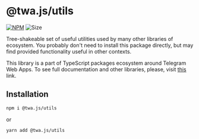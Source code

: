 # @twa.js/utils

[npm-badge]: https://img.shields.io/npm/v/@twa.js/utils?logo=npm

[npm-link]: https://npmjs.com/package/@twa.js/utils

[size-badge]: https://img.shields.io/bundlephobia/minzip/@twa.js/utils

[![NPM][npm-badge]][npm-link] 
![Size][size-badge]

Tree-shakeable set of useful utilities used by many other libraries of 
ecosystem. You probably don't need to install this package directly, but may
find provided functionality useful in other contexts.

This library is a part of TypeScript packages ecosystem around Telegram Web 
Apps. To see full documentation and other libraries, please, visit 
[this](https://docs.twa.dev/) link.

## Installation

```bash  
npm i @twa.js/utils
```  

or

```bash  
yarn add @twa.js/utils
```
